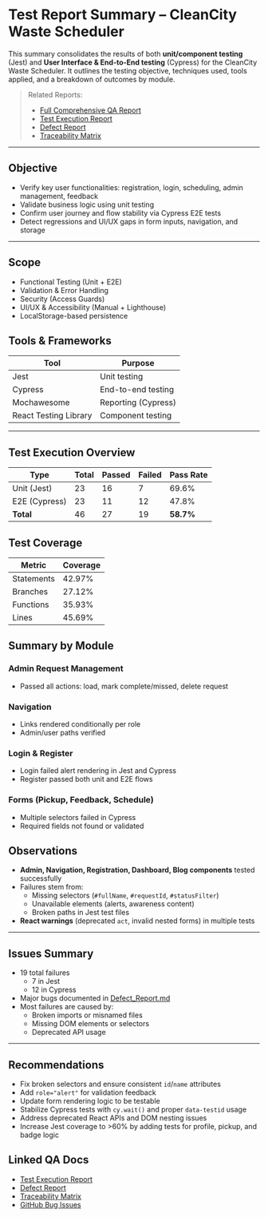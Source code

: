 # Test Report Summary – CleanCity Waste Scheduler

This summary consolidates the results of both **unit/component testing** (Jest) and **User Interface & End-to-End testing** (Cypress) for the CleanCity Waste Scheduler. It outlines the testing objective, techniques used, tools applied, and a breakdown of outcomes by module.

> Related Reports:
> - [Full Comprehensive QA Report]()
> - [Test Execution Report](../final_docs/Test_Execution_Report.md)
> - [Defect Report](../final_docs/Defect_Report.md)
> - [Traceability Matrix](../final_docs/Traceability_Matrix.md)

---

## Objective

- Verify key user functionalities: registration, login, scheduling, admin management, feedback
- Validate business logic using unit testing
- Confirm user journey and flow stability via Cypress E2E tests
- Detect regressions and UI/UX gaps in form inputs, navigation, and storage

---

## Scope

- Functional Testing (Unit + E2E)
- Validation & Error Handling
- Security (Access Guards)
- UI/UX & Accessibility (Manual + Lighthouse)
- LocalStorage-based persistence

## Tools & Frameworks

| Tool       | Purpose             |
|------------|---------------------|
| Jest       | Unit testing        |
| Cypress    | End-to-end testing  |
| Mochawesome| Reporting (Cypress) |
| React Testing Library | Component testing |

---

## Test Execution Overview

| Type     | Total | Passed | Failed | Pass Rate |
|----------|-------|--------|--------|-----------|
| Unit (Jest) | 23 | 16     | 7      | 69.6%     |
| E2E (Cypress) | 23 | 11   | 12     | 47.8%     |
| **Total** | 46   | 27     | 19     | **58.7%** |

## Test Coverage

| Metric     | Coverage |
|------------|----------|
| Statements | 42.97%   |
| Branches   | 27.12%   |
| Functions  | 35.93%   |
| Lines      | 45.69%   |

## Summary by Module

### Admin Request Management

- Passed all actions: load, mark complete/missed, delete request

### Navigation

- Links rendered conditionally per role
- Admin/user paths verified

### Login & Register

- Login failed alert rendering in Jest and Cypress
- Register passed both unit and E2E flows

### Forms (Pickup, Feedback, Schedule)

- Multiple selectors failed in Cypress
- Required fields not found or validated

## Observations

- **Admin, Navigation, Registration, Dashboard, Blog components** tested successfully
- Failures stem from:
  - Missing selectors (`#fullName`, `#requestId`, `#statusFilter`)
  - Unavailable elements (alerts, awareness content)
  - Broken paths in Jest test files
- **React warnings** (deprecated `act`, invalid nested forms) in multiple tests

---

## Issues Summary

- 19 total failures
  - 7 in Jest
  - 12 in Cypress
- Major bugs documented in [Defect_Report.md](../final_docs/Defect_Report.md)
- Most failures are caused by:
  - Broken imports or misnamed files
  - Missing DOM elements or selectors
  - Deprecated API usage

---

## Recommendations

- Fix broken selectors and ensure consistent `id`/`name` attributes
- Add `role="alert"` for validation feedback
- Update form rendering logic to be testable
- Stabilize Cypress tests with `cy.wait()` and proper `data-testid` usage
- Address deprecated React APIs and DOM nesting issues
- Increase Jest coverage to >60% by adding tests for profile, pickup, and badge logic

## Linked QA Docs

- [Test Execution Report](../final_docs/Test_Execution_Report.md)
- [Defect Report](../final_docs/Defect_Report.md)
- [Traceability Matrix](../final_docs/Traceability_Matrix.md)
- [GitHub Bug Issues](./Bugs_To_Raise.md)
